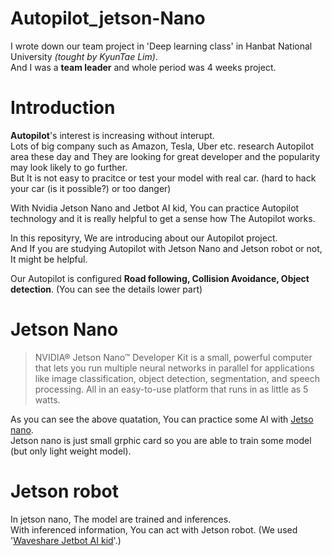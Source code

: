 # Autopilot_jetson-Nano  
I wrote down our team project in 'Deep learning class' in Hanbat National University _(tought by KyunTae Lim)_.  
And I was a **team leader** and whole period was 4 weeks project.  

# Introduction
**Autopilot**'s interest is increasing without interupt.  
Lots of big company such as Amazon, Tesla, Uber etc. research Autopilot area these day and They are looking for great developer and the popularity may look likely to go further.  
But It is not easy to pracitce or test your model with real car. (hard to hack your car (is it possible?) or too danger)  

With Nvidia Jetson Nano and Jetbot AI kid, You can practice Autopilot technology and it is really helpful to get a sense how The Autopilot works.  
  
In this reposityry, We are introducing about our Autopilot project.  
And If you are studying Autopilot with Jetson Nano and Jetson robot or not, It might be helpful.  
  
Our Autopilot is configured **Road following, Collision Avoidance, Object detection**. (You can see the details lower part)

# Jetson Nano
> NVIDIA® Jetson Nano™ Developer Kit is a small, powerful computer that lets you run multiple neural networks in parallel for applications like image classification, object detection, segmentation, and speech processing. All in an easy-to-use platform that runs in as little as 5 watts.

As you can see the above quatation, You can practice some AI with [Jetso nano](https://developer.nvidia.com/embedded/jetson-nano-developer-kit).  
Jetson nano is just small grphic card so you are able to train some model (but only light weight model).  

# Jetson robot
In jetson nano, The model are trained and inferences.  
With inferenced information, You can act with Jetson robot. (We used '[Waveshare Jetbot AI kid](https://www.nvidia.com/ko-kr/autonomous-machines/embedded-systems/jetbot-ai-robot-kit/)'.)  

